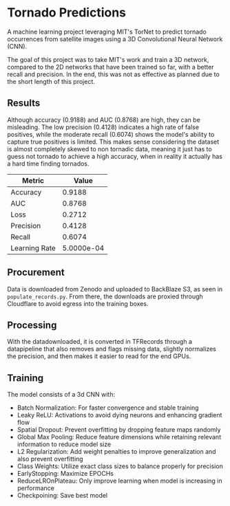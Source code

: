 # Tornado Predictions

A machine learning project leveraging MIT's TorNet to predict tornado occurrences from satellite images using a 3D Convolutional Neural Network (CNN).

The goal of this project was to take MIT's work and train a 3D network, compared to the 2D networks that have been trained so far, with a better recall and precision. In the end, this was not as effective as planned due to the short length of this project. 

## Results
Although accuracy (0.9188) and AUC (0.8768) are high, they can be misleading. The low precision (0.4128) indicates a high rate of false positives, while the moderate recall (0.6074) shows the model's ability to capture true positives is limited. This makes sense considering the dataset is almost completely skewed to non tornadic data, meaning it just has to guess not tornado to achieve a high accuracy, when in reality it actually has a hard time finding tornados. 

| Metric            | Value |
|-------------------|------------|
| Accuracy          | 0.9188     |
| AUC               | 0.8768     |
| Loss              | 0.2712     |
| Precision         | 0.4128     |
| Recall            | 0.6074     |
| Learning Rate     | 5.0000e-04 |

## Procurement 

Data is downloaded from Zenodo and uploaded to BackBlaze S3, as seen in `populate_records.py`. From there, the downloads are proxied through Cloudflare to avoid egress into the training boxes. 

## Processing 

With the datadownloaded, it is converted in TFRecords through a datapipeline that also removes and flags missing data, slightly normalizes the precision, and then makes it easier to read for the end GPUs. 
 

## Training 

The model consists of a 3d CNN with:
- Batch Normalization: For faster convergence and stable training
- Leaky ReLU: Activations to avoid dying neurons and enhancing gradient flow
- Spatial Dropout: Prevent overfitting by dropping feature maps randomly
- Global Max Pooling: Reduce feature dimensions while retaining relevant information to reduce model size
- L2 Regularization: Add weight penalties to improve generalization and also prevent overfitting
- Class Weights: Utilize exact class sizes to balance properly for precision
- EarlyStopping: Maximize EPOCHs
- ReduceLROnPlateau: Only improve learning when model is increasing in performance
- Checkpoining: Save best model
